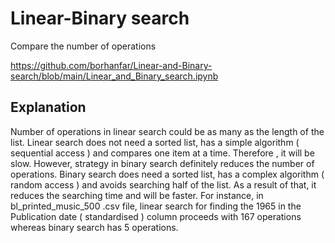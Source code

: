 # Linear-Binary search
Compare the number of operations

https://github.com/borhanfar/Linear-and-Binary-search/blob/main/Linear_and_Binary_search.ipynb
## Explanation
Number of operations in linear search could be as many as the length of the list. Linear search does not need a sorted list, has a simple algorithm ( sequential access ) and compares one item at a time. Therefore , it will be slow.
However, strategy in binary search definitely reduces the number of operations. Binary search does need a sorted list, has a complex algorithm ( random access ) and avoids searching half of the list. As a result of that, it reduces the searching time and will be faster. 
For instance, in bl_printed_music_500 .csv file, linear search for finding the 1965 in the Publication date ( standardised ) column proceeds with 167 operations whereas binary search has 5 operations.
